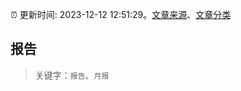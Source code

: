 :alarm_clock: 更新时间: 2023-12-12 12:51:29。[文章来源](/README.md)、[文章分类](/TAGS.md)

## 报告


> 关键字：`报告`、`月报`



